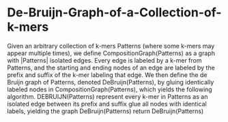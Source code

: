 # De-Bruijn-Graph-of-a-Collection-of-k-mers
Given an arbitrary collection of k-mers Patterns (where some k-mers may appear multiple times), we define CompositionGraph(Patterns) as a graph with |Patterns| isolated edges. Every edge is labeled by a k-mer from Patterns, and the starting and ending nodes of an edge are labeled by the prefix and suffix of the k-mer labeling that edge. We then define the de Bruijn graph of Patterns, denoted DeBruijn(Patterns), by gluing identically labeled nodes in CompositionGraph(Patterns), which yields the following algorithm.      DEBRUIJN(Patterns)         represent every k-mer in Patterns as an isolated edge between its prefix and suffix         glue all nodes with identical labels, yielding the graph DeBruijn(Patterns)         return DeBruijn(Patterns)
